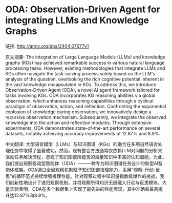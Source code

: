 # ODA: Observation-Driven Agent for integrating LLMs and Knowledge Graphs

链接: http://arxiv.org/abs/2404.07677v1

原文摘要:
The integration of Large Language Models (LLMs) and knowledge graphs (KGs)
has achieved remarkable success in various natural language processing tasks.
However, existing methodologies that integrate LLMs and KGs often navigate the
task-solving process solely based on the LLM's analysis of the question,
overlooking the rich cognitive potential inherent in the vast knowledge
encapsulated in KGs. To address this, we introduce Observation-Driven Agent
(ODA), a novel AI agent framework tailored for tasks involving KGs. ODA
incorporates KG reasoning abilities via global observation, which enhances
reasoning capabilities through a cyclical paradigm of observation, action, and
reflection. Confronting the exponential explosion of knowledge during
observation, we innovatively design a recursive observation mechanism.
Subsequently, we integrate the observed knowledge into the action and
reflection modules. Through extensive experiments, ODA demonstrates
state-of-the-art performance on several datasets, notably achieving accuracy
improvements of 12.87% and 8.9%.

中文翻译:
大型语言模型（LLMs）与知识图谱（KGs）的融合在多项自然语言处理任务中取得了显著成功。然而，现有整合方法通常仅依赖LLM对问题的分析来驱动任务解决流程，忽视了知识图谱所蕴含的海量知识中丰富的认知潜能。为此，我们提出观察驱动型智能体（ODA）——一种专为知识图谱任务设计的新型AI智能体框架。ODA通过全局观察机制赋予知识图谱推理能力，采用"观察-行动-反思"的循环范式持续增强推理性能。针对观察过程中知识量指数级爆炸的挑战，我们创新性地设计了递归观察机制，并将观察所得知识无缝融入行动与反思模块。大量实验表明，ODA在多个数据集上实现了最先进的性能表现，其中准确率最高提升达12.87%和8.9%。
